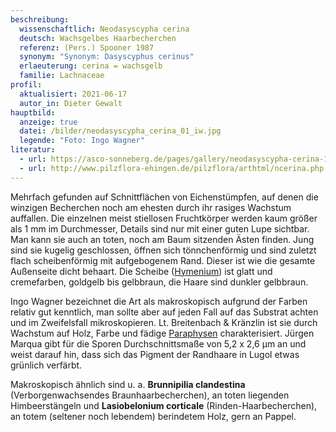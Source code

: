 ```yaml
---
beschreibung:
  wissenschaftlich: Neodasyscypha cerina
  deutsch: Wachsgelbes Haarbecherchen
  referenz: (Pers.) Spooner 1987
  synonym: "Synonym: Dasyscyphus cerinus"
  erlaeuterung: cerina = wachsgelb
  familie: Lachnaceae
profil:
  aktualisiert: 2021-06-17
  autor_in: Dieter Gewalt
hauptbild:
  anzeige: true
  datei: /bilder/neodasyscypha_cerina_01_iw.jpg
  legende: "Foto: Ingo Wagner"
literatur:
  - url: https://asco-sonneberg.de/pages/gallery/neodasyscypha-cerina-101223-01xs-col15011.php
  - url: http://www.pilzflora-ehingen.de/pilzflora/arthtml/ncerina.php
---
```

Mehrfach gefunden auf Schnittflächen von Eichenstümpfen, auf denen die winzigen Becherchen noch am ehesten durch ihr rasiges Wachstum auffallen. Die einzelnen meist stiellosen Fruchtkörper werden kaum größer als 1 mm im Durchmesser, Details sind nur mit einer guten Lupe sichtbar. Man kann sie auch an toten, noch am Baum sitzenden Ästen finden. Jung sind sie kugelig geschlossen, öffnen sich tönnchenförmig und sind zuletzt flach scheibenförmig mit aufgebogenem Rand. Dieser ist wie die gesamte Außenseite dicht behaart. Die Scheibe ([Hymenium](Hymenium "Glossar")) ist glatt und cremefarben, goldgelb bis gelbbraun, die Haare sind dunkler gelbbraun.

Ingo Wagner bezeichnet die Art als makroskopisch aufgrund der Farben relativ gut kenntlich, man sollte aber auf jeden Fall auf das Substrat achten und im Zweifelsfall mikroskopieren. Lt. Breitenbach & Kränzlin ist sie durch Wachstum auf Holz, Farbe und fädige [Paraphysen](Paraphyse "Glossar") charakterisiert. Jürgen Marqua gibt für die Sporen Durchschnittsmaße von 5,2 x 2,6 µm an und weist darauf hin, dass sich das Pigment der Randhaare in Lugol etwas grünlich verfärbt.

Makroskopisch ähnlich sind u. a. **Brunnipilia clandestina** (Verborgenwachsendes Braunhaarbecherchen), an toten liegenden Himbeerstängeln und **Lasiobelonium corticale** (Rinden-Haarbecherchen), an totem (seltener noch lebendem) berindetem Holz, gern an Pappel.